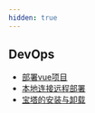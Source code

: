 ```yaml
---
hidden: true
---
```


## DevOps
* [部署vue项目](./部署vue项目.md)
* [本地连接远程部署](./本地连接远程部署.md)
* [宝塔的安装与卸载](./宝塔的安装与卸载.md)
